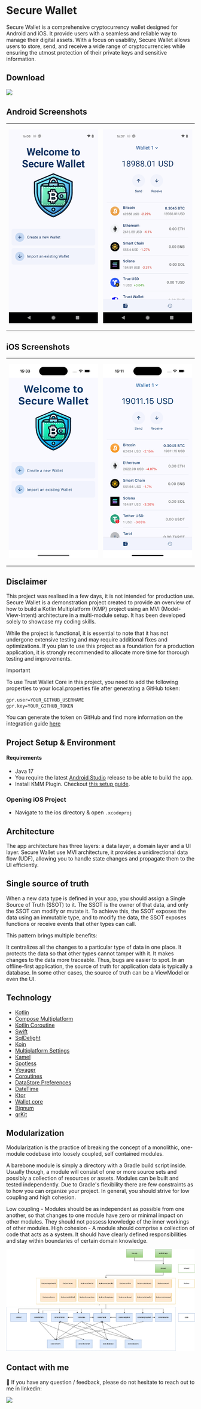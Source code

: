# Secure Wallet

Secure Wallet is a comprehensive cryptocurrency wallet designed for Android and iOS. It provide users with a seamless and reliable way to manage their digital assets. With a focus on usability, Secure Wallet allows users to store, send, and receive a wide range of cryptocurrencies while ensuring the utmost protection of their private keys and sensitive information.

## Download

<a href="https://play.google.com/store/apps/details?id=com.cdcoding.securewallet" target="_blank">
<img src="https://play.google.com/intl/en_gb/badges/static/images/badges/en_badge_web_generic.png" width=240 />
</a>


## Android Screenshots

<table>
  <td>
    <p align="center">
      <img src="resources/Screenshot-android-2.png" width="300"/>
    </p>
  </td>
    <td>
    <p align="center">
      <img src="resources/Screenshot-android-1.png" width="300"/>
    </p>
  </td>
</tr>
</table>

## iOS Screenshots

<table>
  <td>
    <p align="center">
      <img src="resources/Screenshot-ios-1.png" width="300"/>
    </p>
  </td>
    <td>
    <p align="center">
      <img src="resources/Screenshot-ios-2.png" width="300"/>
    </p>
  </td>
</tr>
</table>


## Disclaimer

This project was realised in a few days, it is not intended for production use. Secure Wallet is a demonstration project created to provide an overview of how to build a Kotlin Multiplatform (KMP) project using an MVI (Model-View-Intent) architecture in a multi-module setup. It has been developed solely to showcase my coding skills.

While the project is functional, it is essential to note that it has not undergone extensive testing and may require additional fixes and optimizations. If you plan to use this project as a foundation for a production application, it is strongly recommended to allocate more time for thorough testing and improvements.

> [!IMPORTANT]
>  To use Trust Wallet Core in this project, you need to add the following properties to your local.properties file after generating a GitHub token:
> ```
>gpr.user=YOUR_GITHUB_USERNAME
>gpr.key=YOUR_GITHUB_TOKEN
> ```
> You can generate the token on GitHub and find more information on the integration guide [here](https://developer.trustwallet.com/developer/wallet-core/integration-guide/android-guide#adding-library-dependency)


## Project Setup & Environment

#### Requirements
- Java 17
- You require the latest [Android Studio](https://developer.android.com/studio/preview) release to be able to build the app.
- Install KMM Plugin. Checkout [this setup guide](https://kotlinlang.org/docs/multiplatform-mobile-setup.html).

### Opening iOS Project
- Navigate to the ios directory & open `.xcodeproj`


## Architecture
The app architecture has three layers: a data layer, a domain layer and a UI layer. Secure Wallet use MVI architecture, it provides a unidirectional data flow (UDF), allowing you to handle state changes and propagate them to the UI efficiently.

## Single source of truth
When a new data type is defined in your app, you should assign a Single Source of Truth (SSOT) to it. The SSOT is the owner of that data, and only the SSOT can modify or mutate it. To achieve this, the SSOT exposes the data using an immutable type, and to modify the data, the SSOT exposes functions or receive events that other types can call.

This pattern brings multiple benefits:

It centralizes all the changes to a particular type of data in one place.
It protects the data so that other types cannot tamper with it.
It makes changes to the data more traceable. Thus, bugs are easier to spot.
In an offline-first application, the source of truth for application data is typically a database. In some other cases, the source of truth can be a ViewModel or even the UI.

## Technology

- [Kotlin](https://kotlinlang.org)
- [Compose Multiplatform](https://www.jetbrains.com/lp/compose-multiplatform)
- [Kotlin Coroutine](https://kotlinlang.org/docs/coroutines-overview.html)
- [Swift](https://www.swift.org)
- [SqlDelight](https://github.com/cashapp/sqldelight)
- [Koin](https://insert-koin.io)
- [Multiplatform Settings](https://github.com/russhwolf/multiplatform-settings)
- [Kamel](https://github.com/Kamel-Media/Kamel)
- [Spotless](https://github.com/diffplug/spotless)
- [Voyager](https://voyager.adriel.cafe/)
- [Coroutines](https://github.com/Kotlin/kotlinx.coroutines#multiplatform)
- [DataStore Preferences](https://android-developers.googleblog.com/2022/10/announcing-experimental-preview-of-jetpack-multiplatform-libraries.html)
- [DateTime](https://github.com/Kotlin/kotlinx-datetime)
- [Ktor](https://ktor.io/)
- [Wallet core](https://github.com/trustwallet/wallet-core)
- [Bignum](https://github.com/ionspin/kotlin-multiplatform-bignum)
- [qrKit](https://github.com/Chaintech-Network/QRKitComposeMultiplatform)

## Modularization
Modularization is the practice of breaking the concept of a monolithic, one-module codebase into loosely coupled, self contained modules.

A barebone module is simply a directory with a Gradle build script inside. Usually though, a module will consist of one or more source sets and possibly a collection of resources or assets. Modules can be built and tested independently. Due to Gradle's flexibility there are few constraints as to how you can organize your project. In general, you should strive for low coupling and high cohesion.

Low coupling - Modules should be as independent as possible from one another, so that changes to one module have zero or minimal impact on other modules. They should not possess knowledge of the inner workings of other modules.
High cohesion - A module should comprise a collection of code that acts as a system. It should have clearly defined responsibilities and stay within boundaries of certain domain knowledge.

![Diagram showing types of modules and their dependencies](resources/secure%20wallet%20modules.png "Diagram showing types of modules and their dependencies")


## Contact with me

💬  If you have any question / feedback, please do not hesitate to reach out to me in linkedin:

[<img src="https://img.shields.io/badge/linkedin-%230077B5.svg?style=for-the-badge&logo=linkedin&logoColor=white">](https://www.linkedin.com/in/christophe-da-costa-72225553/)
